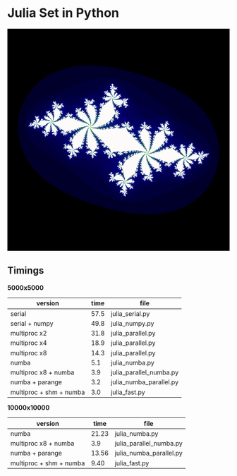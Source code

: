 # Julia Set in Python

![image](julia_set.png)

## Timings
**5000x5000**


|  version |  time | file  |
|---|---|---|
| serial  | 57.5   | julia_serial.py  |
| serial + numpy  | 49.8   | julia_numpy.py |
| multiproc x2  | 31.8  | julia_parallel.py  |
| multiproc x4  |18.9   | julia_parallel.py  |
| multiproc x8  |14.3   | julia_parallel.py |
| numba  | 5.1  | julia_numba.py  |
| multiproc x8 + numba  |3.9   | julia_parallel_numba.py  |
| numba + parange  |3.2  | julia_numba_parallel.py  |
| multiproc + shm + numba  |3.0   | julia_fast.py  |


**10000x10000**

|  version |  time | file  |
|---|---|---|
| numba  | 21.23  | julia_numba.py  |
| multiproc x8 + numba  |3.9   | julia_parallel_numba.py  |
| numba + parange  |13.56  | julia_numba_parallel.py  |
| multiproc + shm + numba  |9.40   | julia_fast.py|